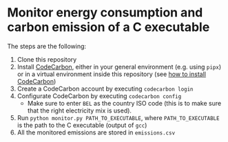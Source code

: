 # Monitor energy consumption and carbon emission of a C executable

The steps are the following:
1. Clone this repository
2. Install [CodeCarbon](https://codecarbon.io/), either in your general environment (e.g. using `pipx`) or in a virtual environment inside this repository (see [how to install CodeCarbon](https://mlco2.github.io/codecarbon/installation.html))
3. Create a CodeCarbon account by executing `codecarbon login`
4. Configurate CodeCarbon by executing `codecarbon config`
      * Make sure to enter `BEL` as the country ISO code (this is to make sure that the right electricity mix is used). 
6. Run `python monitor.py PATH_TO_EXECUTABLE`, where `PATH_TO_EXECUTABLE` is the path to the C executable (output of `gcc`)
7. All the monitored emissions are stored in `emissions.csv` 
